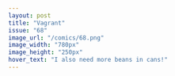 ```yaml
---
layout: post
title: "Vagrant"
issue: "68"
image_url: "/comics/68.png"
image_width: "780px"
image_height: "250px"
hover_text: "I also need more beans in cans!"
---
```


